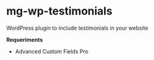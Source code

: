 # mg-wp-testimonials
WordPress plugin to include testimonials in your website

**Requeriments**
- Advanced Custom Fields Pro